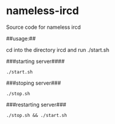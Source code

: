 nameless-ircd
=============

Source code for nameless ircd

##usage:##

cd into the directory ircd and run ./start.sh

###starting server####

    ./start.sh

###stoping server###

    ./stop.sh

###restarting server###

    ./stop.sh && ./start.sh
